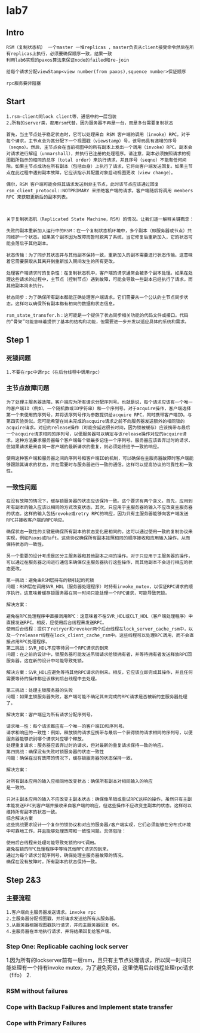 # lab7

## Intro
    RSM（复制状态机） 一个master 一堆replicas ，master负责从client接受命令然后在所有replicas上执行，必须要确保顺序一致，结果一致
    利用lab6实现的paxos算法来保证node的failed和re-join

    给每个请求分配viewStamp<view number(from paxos),squence number>保证顺序

    rpc服务要非阻塞

## Start
    1.rsm-client同lock client等，通信中的一层包装
    2.所有的server类，都用rsm代替，因为服务器不再是一台，而是多台需要复制状态
```
首先，当主节点处于稳定状态时，它可以处理来自 RSM 客户端的调用（invoke）RPC。对于每个请求，主节点会为其分配下一个视图戳（viewstamp）号，该号码具有递增的序号（seqno）。然后，主节点会在当前视图中的所有副本上发出一个调用（invoke）RPC。副本会对请求进行解组（unmarshall），并执行已注册的处理程序。请注意，副本必须按照请求的视图戳所指示的相同的总序（total order）来执行请求，并且序号（seqno）不能有任何间隙。如果主节点成功在所有副本（包括自身）上执行了请求，它将向客户端发送回复。如果主节点在此过程中遇到副本故障，它应该指示其配置对象启动视图更改（view change）。

偶尔，RSM 客户端可能会将其请求发送到非主节点，此时该节点应该通过回复 rsm_client_protocol::NOTPRIMARY 来拒绝客户端的请求。客户端随后将调用 members RPC 来获取更新后的副本列表。
```

```


关于复制状态机（Replicated State Machine，RSM）的情况。让我们逐一解释关键概念：

失败的副本重新加入运行中的RSM：在一个复制状态机环境中，多个副本（即服务器或节点）共同维护一个状态。如果某个副本因为故障而暂时脱离了系统，当它修复后重新加入，它的状态可能会落后于其他副本。

状态传输：为了同步其状态并与其他副本保持一致，重新加入的副本需要进行状态传输。这意味着它需要获取从其离开到重新加入期间发生的所有更改。

处理客户端请求时的复杂性：在复制状态机中，客户端的请求通常会被多个副本处理。如果在处理这些请求的过程中，主节点（控制节点）遇到故障，可能会导致一些副本已经执行了请求，而其他副本尚未执行。

状态同步：为了确保所有副本都能正确处理客户端请求，它们需要从一个公认的主节点同步状态。这样可以确保所有副本都有相同的数据和状态信息。

rsm_state_transfer.h：这可能是一个提供了状态同步相关功能的代码文件或接口。代码的“骨架”可能意味着提供了基本的结构和功能，但需要进一步开发以适应具体的系统和需求。
```

## Step 1
### 死锁问题
```
1.不要在rpc中调rpc（在后台线程中调用rpc）

```
### 主节点故障问题
```
为了处理主服务器故障，客户端应为所有请求分配序列号。也就是说，每个请求应该有一个唯一的客户端ID（例如，一个随机数或ID字符串）和一个序列号。对于acquire操作，客户端选择第一个未使用的序列号，并将该序列号作为参数提供给acquire RPC，同时携带客户端ID。与第四实验类似，您可能希望在尚未完成的acquire请求之前不向服务器发送额外的相同锁的acquire请求。对应的release操作（可能会延迟很长时间，因为锁被缓存）应该携带与最后一个acquire请求相同的序列号，以便服务器可以确定与该release操作对应的acquire请求。这种方法要求服务器每个客户端每个锁最多记住一个序列号。服务器应该丢弃过时的请求，但如果请求是来自同一客户端的最新请求的重复，则必须始终给予一致的响应。

使用这种客户端和服务器之间的序列号和客户端ID的机制，可以确保在主服务器故障时客户端能够跟踪其请求的状态，并在需要时与服务器进行一致的通信。这样可以提高协议的可靠性和一致性。
```
### 一致性问题
```text
在没有故障的情况下，缓存锁服务器的状态应该保持一致。这个要求有两个含义。首先，应用到所有副本的输入应该以相同的方式改变状态。其次，只应用于主服务器的输入不应改变主服务器的状态。这样的输入包括revoke或retry RPC的响应，因为只有主服务器能够向客户端发送RPC并接收客户端的RPC响应。

确保状态一致性的关键是确保所有副本的状态变化是相同的。这可以通过使用一致的复制协议来实现，例如Paxos或Raft。这些协议确保所有副本按照相同的顺序接收和应用输入操作，从而保持状态的一致性。

另一个重要的设计考虑是区分主服务器和其他副本之间的操作。对于只应用于主服务器的操作，可以通过在服务器之间进行通信来确保仅主服务器执行这些操作，而其他副本不会进行相应的状态更改。
```
```
第一挑战：避免由RSM层持有的锁引起的死锁
问题：RSM层在调用SVR_HDL（服务器处理程序）时持有invoke_mutex，以保证RPC请求的顺序执行。这意味着缓存锁服务器在同一时间只能处理一个RPC请求，可能导致死锁。

解决方案：

避免在RPC处理程序中直接调用RPC：这意味着不在SVR_HDL或CLT_HDL（客户端处理程序）中直接发送RPC。相反，应使用后台线程来发送RPC。
使用后台线程：提供了retryer和revoker两个后台线程在lock_server_cache_rsm中，以及一个releaser线程在lock_client_cache_rsm中。这些线程可以处理RPC调用，而不会直接占用RPC处理程序。
第二挑战：SVR_HDL不应等待另一个RPC请求的到来
问题：在之前的设计中，锁服务器可能发送吊销请求给锁拥有者，并等待拥有者发送释放RPC回服务器，这在新的设计中可能导致死锁。

解决方案：SVR_HDL应避免等待其他RPC请求的到来。相反，它应该立即完成其操作，并且任何需要等待的操作都应该移到后台线程中去处理。

第三挑战：处理主锁服务器的失败
问题：如果主锁服务器失败，客户端可能不确定其未完成的RPC请求是否被新的主服务器处理了。

解决方案：客户端应为所有请求分配序列号。

请求唯一性：每个请求都应有一个唯一的客户端ID和序列号。
请求和响应的一致性：例如，释放锁的请求应携带与最后一个获得锁的请求相同的序列号，以便服务器能够识别哪个请求对应哪个释放。
处理重复请求：服务器应丢弃过时的请求，但对最新的重复请求保持一致的响应。
第四挑战：确保没有失败时锁服务器的状态一致性
问题：确保在没有故障的情况下，缓存锁服务器的状态保持一致。

解决方案：

对所有副本应用的输入应相同地改变状态：确保所有副本对相同输入的响应
是一致的。

只对主副本应用的输入不应改变主副本状态：确保像吊销或重试RPC这样的操作，虽然只有主副本能发送RPC到客户端并接收来自客户端的响应，但这些操作不应改变主副本的状态。这样可以维持所有副本的状态一致。
综合解决方案
这些挑战要求设计一个复杂的锁协议和对应的服务器/客户端实现，它们必须能够在分布式环境中可靠地工作，并且能够处理故障和一致性问题。具体包括：

使用后台线程来处理可能导致死锁的RPC调用。
避免在锁的RPC处理程序中等待其他RPC请求的到来。
通过为每个请求分配序列号，确保处理主服务器故障的情况。
确保在没有故障时，所有副本的状态保持一致。
```

## Step 2&3

### 主要流程
```
1.客户端向主服务器发送请求。invoke rpc
2.主服务器分配视图戳，并将请求发送给所有从服务器。
3.从服务器根据视图戳执行请求，并向主服务器回复 OK。
4.主服务器在本地执行请求，并将结果回复给客户端。
```

### Step One: Replicable caching lock server
1.因为所有的lockserver前有一层rsm，且只有主节点处理请求，所以同一时间只能处理有一个持有invoke mutex，为了避免死锁，这里使用后台线程处理rpc请求（fifo）
2.

### RSM without failures

### Cope with Backup Failures and Implement state transfer

### Cope with Primary Failures
